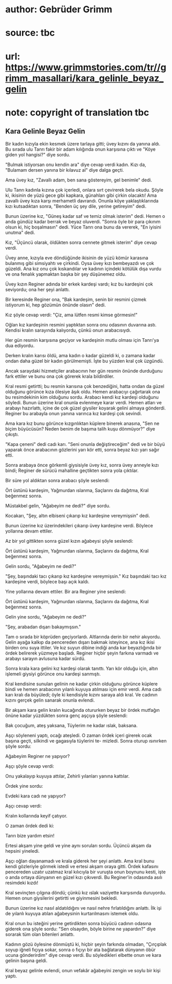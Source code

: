 # author: Gebrüder Grimm
# source: tbc
# url: https://www.grimmstories.com/tr//grimm_masallari/kara_gelinle_beyaz_gelin
# note: copyright of translation tbc

## Kara Gelinle Beyaz Gelin 

Bir kadın kızıyla ekin kesmek üzere tarlaya gitti; üvey kızını da yanına
aldı. Bu sırada ulu Tanrı fakir bir adam kılığında onun karşısına çıktı
ve "Köye giden yol hangisi?" diye sordu.

"Bulmak istiyorsan onu kendin ara" diye cevap verdi kadın. Kızı da,
"Bulamam dersen yanına bir kılavuz al" diye dalga geçti.

Ama üvey kız, "Zavallı adam, ben sana göstereyim, gel benimle" dedi.

Ulu Tanrı kadınla kızına çok içerledi, onlara sırt çevirerek bela okudu.
Şöyle ki, ikisinin de yüzü gece gibi kapkara, günahları gibi çirkin
olacaktı! Ama zavallı üvey kıza karşı merhametli davrandı. Onunla köye
yaklaştıklarında kızı kutsadıktan sonra, "Benden üç şey dile, yerine
getireyim" dedi.

Bunun üzerine kız, "Güneş kadar saf ve temiz olmak isterim" dedi.
Hemen o anda gündüz kadar berrak ve beyaz oluverdi. "Sonra öyle bir
para çıkınım olsun ki, hiç boşalmasın" dedi. Yüce Tanrı ona bunu da
vererek, "En iyisini unutma" dedi.

Kız, "Üçüncü olarak, öldükten sonra cennete gitmek isterim" diye cevap
verdi.

Üvey anne, kızıyla eve döndüğünde ikisinin de yüzü kömür karasına
bulanmış gibi simsiyahtı ve çirkindi. Oysa üvey kızı bembeyazdı ve çok
güzeldi. Ana kız onu çok kıskandılar ve kadının içindeki kötülük dışa
vurdu ve ona fenalık yapmaktan başka bir şey düşünemez oldu.

Üvey kızın Reginer adında bir erkek kardeşi vardı; kız bu kardeşini çok
seviyordu; ona her şeyi anlattı.

Bir keresinde Reginer ona, "Bak kardeşim, senin bir resmini çizmek
istiyorum ki, hep gözümün önünde olasın" dedi.

Kız şöyle cevap verdi: "Çiz, ama lütfen resmi kimse görmesin!"

Oğlan kız kardeşinin resmini yaptıktan sonra onu odasının duvarına astı.
Kendisi kralın sarayında kalıyordu, çünkü onun arabacısıydı.

Her gün resmin karşısına geçiyor ve kardeşinin mutlu olması için
Tanrı'ya dua ediyordu.

Derken kralın karısı öldü, ama kadın o kadar güzeldi ki, o zamana kadar
ondan daha güzel bir kadın görülmemişti. İşte bu yüzden kral çok
üzgündü.

Ancak saraydaki hizmetçiler arabacının her gün resmin önünde durduğunu
fark ettiler ve bunu ona çok görerek krala bildirdiler.

Kral resmi getirtti; bu resmin karısına çok benzediğini, hatta ondan da
güzel olduğunu görünce kıza ölesiye âşık oldu. Hemen arabacıyı
çağırtarak ona bu resimdekinin kim olduğunu sordu. Arabacı kendi kız
kardeşi olduğunu söyledi. Bunun üzerine kral onunla evlenmeye karar
verdi. Hemen atları ve arabayı hazırlattı, içine de çok güzel giysiler
koyarak gelini almaya gönderdi. Reginer bu arabayla onun yanına varınca
kız kardeşi çok sevindi.

Ama kara kız bunu görünce kızgınlıktan küplere binerek anasına, "Sen ne
biçim büyücüsün? Neden benim de başıma talih kuşu dönmüyor?" diye
çıkıştı.

"Kapa çeneni" dedi cadı karı. "Seni onunla değiştireceğim" dedi ve
bir büyü yaparak önce arabacının gözlerini yarı kör etti, sonra beyaz
kızı yarı sağır etti.

Sonra arabaya önce görkemli giysisiyle üvey kız, sonra üvey anneyle kızı
bindi; Reginer de sürücü mahalline geçtikten sonra yola çıktılar.

Bir süre yol aldıktan sonra arabacı şöyle seslendi:

Ört üstünü kardeşim,
Yağmurdan ıslanma,
Saçlarını da dağıtma,
Kral beğenmez sonra.

Müstakbel gelin, "Ağabeyim ne dedi?" diye sordu.

Kocakarı, "Şey, altın elbiseni çıkarıp kız kardeşine vereymişsin"
dedi.

Bunun üzerine kız üzerindekileri çıkarıp üvey kardeşine verdi. Böylece
yollarına devam ettiler.

Az bir yol gittikten sonra güzel kızın ağabeysi şöyle seslendi:

Ört üstünü kardeşim,
Yağmurdan ıslanma,
Saçlarını da dağıtma,
Kral beğenmez sonra.

Gelin sordu, "Ağabeyim ne dedi?"

"Şey, başındaki tacı çıkarıp kız kardeşine vereymişsin." Kız başındaki
tacı kız kardeşine verdi, böylece başı açık kaldı.

Yine yollarına devam ettiler. Bir ara Reginer yine seslendi:

Ört üstünü kardeşim,
Yağmurdan ıslanma,
Saçlarını da dağıtma,
Kral beğenmez sonra.

Gelin yine sordu, "Ağabeyim ne dedi?"

"Şey, arabadan dışarı bakaymışsın."

Tam o sırada bir köprüden geçiyorlardı. Altlarında derin bir nehir
akıyordu. Gelin ayağa kalkıp da pencereden dışarı bakmak isteyince, ana
kız ikisi birden onu suya ittiler. Ve kız suyun dibine indiği anda kar
beyazlığında bir ördek belirerek yüzmeye başladı. Reginer hiçbir şeyin
farkına varmadı ve arabayı sarayın avlusuna kadar sürdü.

Sonra krala kara gelini kız kardeşi olarak tanıttı. Yarı kör olduğu
için, altın işlemeli giysiyi görünce onu kardeşi sanmıştı.

Kral kendisine sunulan gelinin ne kadar çirkin olduğunu görünce küplere
bindi ve hemen arabacının yılanlı kuyuya atılması için emir verdi. Ama
cadı karı kralı da büyüledi; öyle ki kendisiyle kızını saraya aldı kral.
Ve cadının kızını gerçek gelin sanarak onunla evlendi.

Bir akşam kara gelin kralın kucağında otururken beyaz bir ördek mutfağın
önüne kadar yüzdükten sonra genç aşçıya şöyle seslendi:

Bak çocuğum, ateş yaksana,
Tüylerim ne kadar ıslak, baksana.

Aşçı söyleneni yaptı, ocağı ateşledi. O zaman ördek içeri girerek ocak
başına geçti, silkindi ve gagasıyla tüylerini te- mizledi. Sonra oturup
ısınırken şöyle sordu:

Ağabeyim Reginer ne yapıyor?

Aşçı şöyle cevap verdi:

Onu yakalayıp kuyuya attılar,
Zehirli yılanları yanına kattılar.

Ördek yine sordu:

Evdeki kara cadı ne yapıyor?

Aşçı cevap verdi:

Kralın kollarında keyif çatıyor.

O zaman ördek dedi ki:

Tanrı bize yardım etsin!

Ertesi akşam yine geldi ve yine aynı soruları sordu. Üçüncü akşam da
hepsini yineledi.

Aşçı oğlan dayanamadı ve krala giderek her şeyi anlattı. Ama kral bunu
kendi gözleriyle görmek istedi ve ertesi akşam oraya gitti. Ördek
kafasını pencereden uzatır uzatmaz kral kılıcıyla bir vuruşta onun
boynunu kesti, işte o anda ortaya dünyanın en güzel kızı çıkıverdi. Bu
Reginer'in odasında asılı resimdeki kızdı!

Kral sevinçten çılgına döndü; çünkü kız ıslak vaziyette karşısında
duruyordu. Hemen onun giysilerini getirtti ve giyinmesini bekledi.

Bunun üzerine kız nasıl aldatıldığını ve nasıl nehre fırlatıldığını
anlattı. İlk işi de yılanlı kuyuya atılan ağabeysinin kurtarılmasını
istemek oldu.

Kral onun bu isteğini yerine getirdikten sonra büyücü cadının odasına
giderek ona şöyle sordu: "Sen olsaydın, böyle birine ne yapardın?"
diye sorarak tüm olan bitenleri anlattı.

Kadının gözü öylesine dönmüştü ki, hiçbir şeyin farkında olmadan,
"Çırçıplak soyup iğneli fıçıya sokar, sonra o fıçıyı bir ata bağlatarak
dünyanın öbür ucuna gönderirdim" diye cevap verdi. Bu söyledikleri
elbette onun ve kara gelinin başına geldi.

Kral beyaz gelinle evlendi, onun vefakâr ağabeyini zengin ve soylu bir
kişi yaptı.
